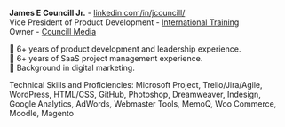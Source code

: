 <b>James E Councill Jr.</b> - <a href="https://www.linkedin.com/in/jcouncill/" target="_blank">linkedin.com/in/jcouncill/</a><br>
Vice President of Product Development - <a href="https://tdisdi.com/" target="_blank">International Training</a><br>
Owner - <a href="https://councillmedia.com/" target="_blank">Councill Media</a>

🌟 6+ years of product development and leadership experience.<br>
🌟 6+ years of SaaS project management experience.<br>
🌟 Background in digital marketing.

Technical Skills and Proficiencies: Microsoft Project, Trello/Jira/Agile, WordPress, HTML/CSS, GitHub, Photoshop, Dreamweaver, Indesign, Google Analytics, AdWords, Webmaster Tools, MemoQ, Woo Commerce, Moodle, Magento

<!---
jc54629/jc54629 is a ✨ special ✨ repository because its `README.md` (this file) appears on your GitHub profile.
You can click the Preview link to take a look at your changes.
--->
